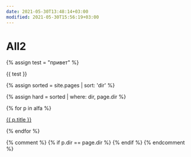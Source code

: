 ```yaml
---
date: 2021-05-30T13:48:14+03:00
modified: 2021-05-30T15:56:19+03:00
---
```


# All2

{% assign test = "привет" %}

{{ test }}

{% assign sorted = site.pages | sort: 'dir' %}

{% assign hard = sorted | where: dir, page.dir %}


<div id="navigation">
{% for p in alfa %}
<p><a href="{{ p.url }}">{{ p.title }}</a></p>
{% endfor %}
</div>

{% comment %}
{% if p.dir == page.dir %}
{% endif %}
{% endcomment %}
